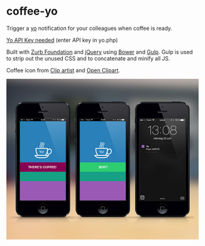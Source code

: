 coffee-yo
=========

Trigger a [yo](http://www.justyo.co) notification for your colleagues when coffee is ready.

[Yo API Key needed](http://yoapi.justyo.co/) (enter API key in yo.php)

Built with [Zurb Foundation](http://foundation.zurb.com) and [jQuery](http://jquery.com) using [Bower](http://bower.io) and [Gulp](http://gulpjs.com). Gulp is used to strip out the unused CSS and to concatenate and minify all JS.

Coffee icon from [Clip artist](http://clipartist.net/svg/coffee-cup-icon-scallywag-clipartist-net-art-svg/) and [Open Clipart](http://openclipart.org/detail/104185/coffee-cup-icon-by-crazyterabyte).

![coffee-yo screenshots](https://raw.githubusercontent.com/dermike/dermike.github.io/master/images/project_yo.jpg)
